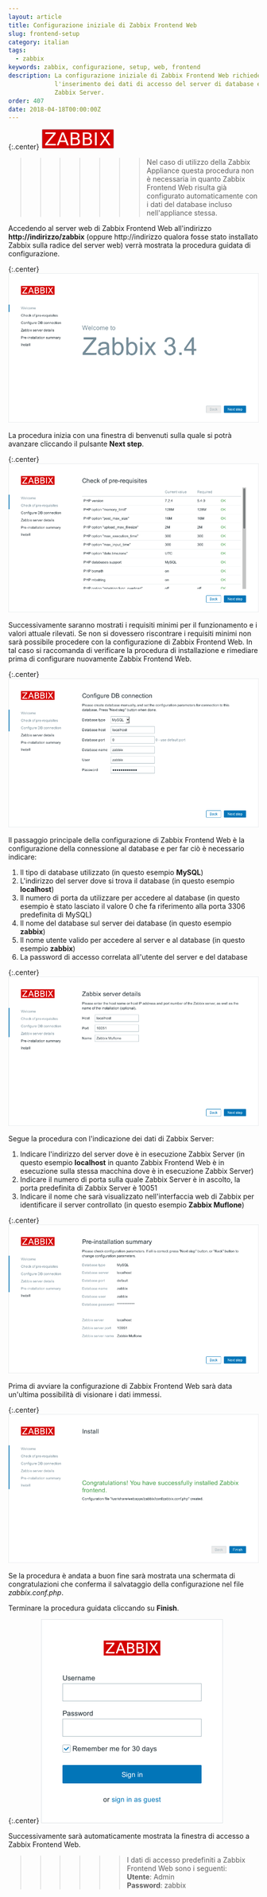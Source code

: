 ```yaml
---
layout: article
title: Configurazione iniziale di Zabbix Frontend Web
slug: frontend-setup
category: italian
tags:
  - zabbix
keywords: zabbix, configurazione, setup, web, frontend
description: La configurazione iniziale di Zabbix Frontend Web richiede
             l'inserimento dei dati di accesso del server di database e di
             Zabbix Server.
order: 407
date: 2018-04-18T00:00:00Z
---
```


{:.center}
![Zabbix logo](/resources/articles/zabbix/logo.png)

>>>>>>> Nel caso di utilizzo della Zabbix Appliance questa procedura non è
necessaria in quanto Zabbix Frontend Web risulta già configurato automaticamente
con i dati del database incluso nell'appliance stessa.

Accedendo al server web di Zabbix Frontend Web all'indirizzo
**http://indirizzo/zabbix** (oppure http://indirizzo qualora fosse stato
installato Zabbix sulla radice del server web) verrà mostrata la procedura
guidata di configurazione.

{:.center}
![Welcome to Zabbix](/resources/articles/zabbix/frontend-setup/01.png)

La procedura inizia con una finestra di benvenuti sulla quale si potrà avanzare
cliccando il pulsante **Next step**.

{:.center}
![Check of pre-requisites](/resources/articles/zabbix/frontend-setup/02.png)

Successivamente saranno mostrati i requisiti minimi per il funzionamento e i
valori attuale rilevati. Se non si dovessero riscontrare i requisiti minimi non
sarà possibile procedere con la configurazione di Zabbix Frontend Web. In tal
caso si raccomanda di verificare la procedura di installazione e rimediare prima
di configurare nuovamente Zabbix Frontend Web.

{:.center}
![Configure DB connection](/resources/articles/zabbix/frontend-setup/03.png)

Il passaggio principale della configurazione di Zabbix Frontend Web è la
configurazione della connessione al database e per far ciò è necessario indicare:

1. Il tipo di database utilizzato (in questo esempio **MySQL**)
1. L'indirizzo del server dove si trova il database (in questo esempio
   **localhost**)
1. Il numero di porta da utilizzare per accedere al database (in questo esempio
   è stato lasciato il valore 0 che fa riferimento alla porta 3306 predefinita
   di MySQL)
1. Il nome del database sul server dei database (in questo esempio **zabbix**)
1. Il nome utente valido per accedere al server e al database (in questo esempio
   **zabbix**)
1. La password di accesso correlata all'utente del server e del database

{:.center}
![Zabbix server details](/resources/articles/zabbix/frontend-setup/04.png)

Segue la procedura con l'indicazione dei dati di Zabbix Server:

1. Indicare l'indirizzo del server dove è in esecuzione Zabbix Server (in questo
   esempio **localhost** in quanto Zabbix Frontend Web è in esecuzione sulla
   stessa macchina dove è in esecuzione Zabbix Server)
1. Indicare il numero di porta sulla quale Zabbix Server è in ascolto, la
   porta predefinita di Zabbix Server è 10051
1. Indicare il nome che sarà visualizzato nell'interfaccia web di Zabbix per
   identificare il server controllato (in questo esempio **Zabbix Muflone**)

{:.center}
![Pre-installation summary](/resources/articles/zabbix/frontend-setup/05.png)

Prima di avviare la configurazione di Zabbix Frontend Web sarà data un'ultima
possibilità di visionare i dati immessi.

{:.center}
![Install](/resources/articles/zabbix/frontend-setup/06.png)

Se la procedura è andata a buon fine sarà mostrata una schermata di
congratulazioni che conferma il salvataggio della configurazione nel file
*zabbix.conf.php*.

Terminare la procedura guidata cliccando su **Finish**.

{:.center}
![Zabbix login](/resources/articles/zabbix/login.png)

Successivamente sarà automaticamente mostrata la finestra di accesso a
Zabbix Frontend Web.

>>>>>> I dati di accesso predefiniti a Zabbix Frontend Web sono i seguenti:  
**Utente**: Admin  
**Password**: zabbix
